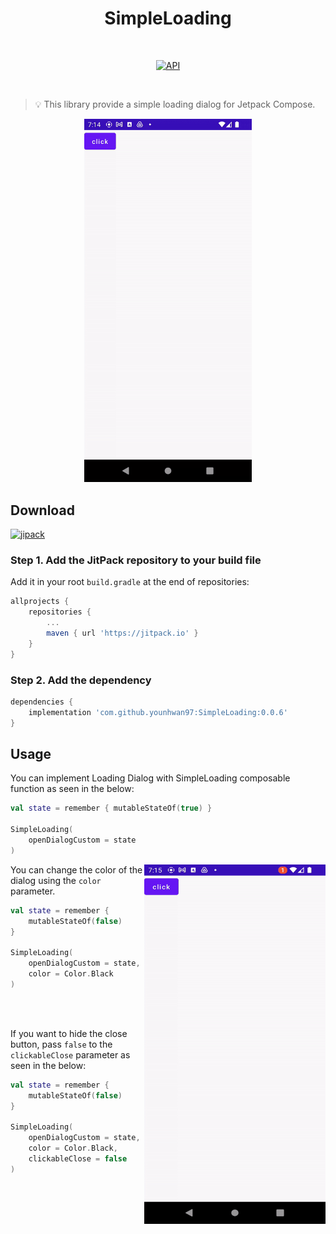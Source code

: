 <h1 align="center">SimpleLoading</h1></br>

<p align="center">
  <a href="https://android-arsenal.com/api?level=21"><img alt="API" src="https://img.shields.io/badge/API-21%2B-brightgreen.svg?style=flat"/></a>
</p><br>

> 💡 This library provide a simple loading dialog for Jetpack Compose.</p>
<p align="center">
<img src="preview/preview1.gif" width="268"/>
</p>

## Download
[![jipack](https://jitpack.io/v/younhwan97/SimpleLoading.svg)](https://jitpack.io/#younhwan97/SimpleLoading)

### **Step 1.** Add the JitPack repository to your build file

Add it in your root `build.gradle` at the end of repositories:

```gradle
allprojects {
    repositories {
        ...
        maven { url 'https://jitpack.io' }
    }
}
```

### **Step 2.** Add the dependency

```gradle
dependencies {
    implementation 'com.github.younhwan97:SimpleLoading:0.0.6'
}
```

## Usage

You can implement Loading Dialog with SimpleLoading composable function as seen in the below:

```Kotlin
val state = remember { mutableStateOf(true) }

SimpleLoading(
    openDialogCustom = state
)
```

<img align="right" src="preview/preview2.gif" width="290" height="575"/>

You can change the color of the dialog using the `color` parameter. 

```kotlin
val state = remember {
    mutableStateOf(false)
}

SimpleLoading(
    openDialogCustom = state,
    color = Color.Black
)

```

<br><br>

If you want to hide the close button, pass `false` to the `clickableClose` parameter as seen in the below:

```kotlin
val state = remember {
    mutableStateOf(false)
}

SimpleLoading(
    openDialogCustom = state,
    color = Color.Black,
    clickableClose = false
)
```
